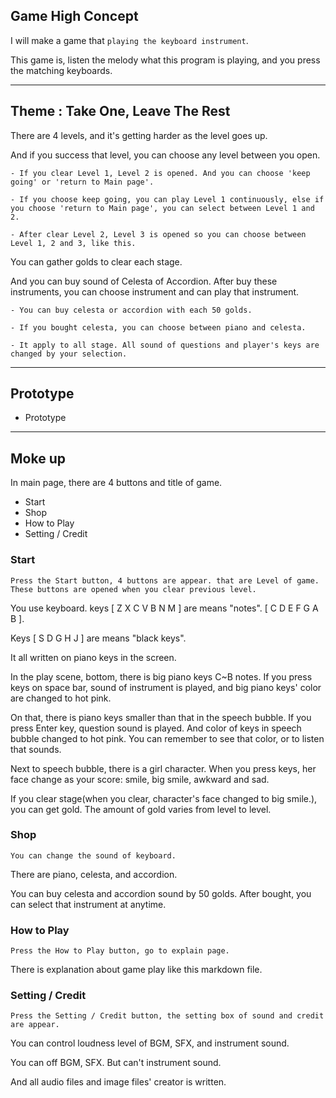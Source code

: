 ## Game High Concept

I will make a game that `playing the keyboard instrument`.

This game is, listen the melody what this program is playing, and you press the matching keyboards.

----

## Theme : Take One, Leave The Rest

There are 4 levels, and it's getting harder as the level goes up.

And if you success that level, you can choose any level between you open.

    - If you clear Level 1, Level 2 is opened. And you can choose 'keep going' or 'return to Main page'.

    - If you choose keep going, you can play Level 1 continuously, else if you choose 'return to Main page', you can select between Level 1 and 2.

    - After clear Level 2, Level 3 is opened so you can choose between Level 1, 2 and 3, like this.


You can gather golds to clear each stage.

And you can buy sound of Celesta of Accordion.
After buy these instruments, you can choose instrument and can play that instrument.

    - You can buy celesta or accordion with each 50 golds.

    - If you bought celesta, you can choose between piano and celesta.

    - It apply to all stage. All sound of questions and player's keys are changed by your selection.

----

## Prototype
 - Prototype


----

## Moke up

In main page, there are 4 buttons and title of game.
  - Start
  - Shop
  - How to Play
  - Setting / Credit

### Start
    Press the Start button, 4 buttons are appear. that are Level of game.
    These buttons are opened when you clear previous level.

You use keyboard. keys [ Z  X  C  V  B  N  M ] are means "notes". [ C  D  E  F  G  A  B ].

Keys [ S  D  G  H  J ] are means "black keys".

It all written on piano keys in the screen.

In the play scene, bottom, there is big piano keys C~B notes.
If you press keys on space bar, sound of instrument is played, and big piano keys' color are changed to hot pink.

On that, there is piano keys smaller than that in the speech bubble.
If you press Enter key, question sound is played. And color of keys in speech bubble changed to hot pink. You can remember to see that color, or to listen that sounds.

Next to speech bubble, there is a girl character.
When you press keys, her face change as your score: smile, big smile, awkward and sad.

If you clear stage(when you clear, character's face changed to big smile.), you can get gold.
The amount of gold varies from level to level.


### Shop
    You can change the sound of keyboard.

There are piano, celesta, and accordion.

You can buy celesta and accordion sound by 50 golds. After bought, you can select that instrument at anytime.



### How to Play
    Press the How to Play button, go to explain page.

There is explanation about game play like this markdown file.


### Setting / Credit
    Press the Setting / Credit button, the setting box of sound and credit are appear.

You can control loudness level of BGM, SFX, and instrument sound.

You can off BGM, SFX. But can't instrument sound.

And all audio files and image files' creator is written.
